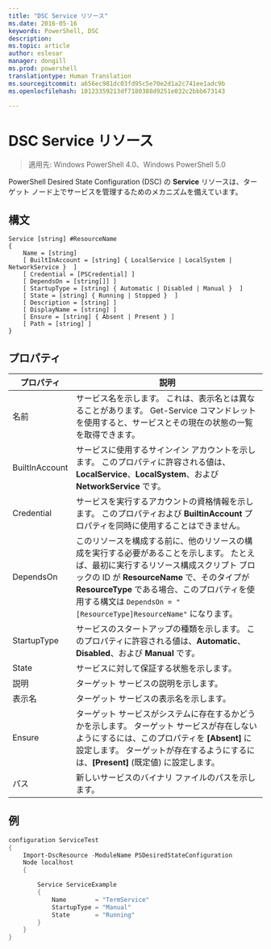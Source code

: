 ```yaml
---
title: "DSC Service リソース"
ms.date: 2016-05-16
keywords: PowerShell, DSC
description: 
ms.topic: article
author: eslesar
manager: dongill
ms.prod: powershell
translationtype: Human Translation
ms.sourcegitcommit: a656ec981dc03fd95c5e70e2d1a2c741ee1adc9b
ms.openlocfilehash: 10123359213df7180388d9251e032c2bbb673143

---
```


# DSC Service リソース

> 適用先: Windows PowerShell 4.0、Windows PowerShell 5.0


PowerShell Desired State Configuration (DSC) の **Service** リソースは、ターゲット ノード上でサービスを管理するためのメカニズムを備えています。

## 構文

```
Service [string] #ResourceName
{
    Name = [string]
    [ BuiltInAccount = [string] { LocalService | LocalSystem | NetworkService }  ]
    [ Credential = [PSCredential] ]
    [ DependsOn = [string[]] ]
    [ StartupType = [string] { Automatic | Disabled | Manual }  ]
    [ State = [string] { Running | Stopped }  ]
    [ Description = [string] ]
    [ DisplayName = [string] ]
    [ Ensure = [string] { Absent | Present } ]
    [ Path = [string] ]
}
```

## プロパティ

|  プロパティ  |  説明   | 
|---|---| 
| 名前| サービス名を示します。 これは、表示名とは異なることがあります。 Get-Service コマンドレットを使用すると、サービスとその現在の状態の一覧を取得できます。| 
| BuiltInAccount| サービスに使用するサインイン アカウントを示します。 このプロパティに許容される値は、**LocalService**、**LocalSystem**、および **NetworkService** です。| 
| Credential| サービスを実行するアカウントの資格情報を示します。 このプロパティおよび __BuiltinAccount__ プロパティを同時に使用することはできません。| 
| DependsOn| このリソースを構成する前に、他のリソースの構成を実行する必要があることを示します。 たとえば、最初に実行するリソース構成スクリプト ブロックの ID が __ResourceName__ で、そのタイプが __ResourceType__ である場合、このプロパティを使用する構文は `DependsOn = "[ResourceType]ResourceName"` になります。| 
| StartupType| サービスのスタートアップの種類を示します。 このプロパティに許容される値は、**Automatic**、**Disabled**、および **Manual** です。| 
| State| サービスに対して保証する状態を示します。| 
| 説明 | ターゲット サービスの説明を示します。| 
| 表示名 | ターゲット サービスの表示名を示します。| 
| Ensure | ターゲット サービスがシステムに存在するかどうかを示します。 ターゲット サービスが存在しないようにするには、このプロパティを **[Absent]** に設定します。 ターゲットが存在するようにするには、**[Present]** (既定値) に設定します。|
| パス | 新しいサービスのバイナリ ファイルのパスを示します。| 

## 例

```powershell
configuration ServiceTest
{
    Import-DscResource -ModuleName PSDesiredStateConfiguration
    Node localhost
    {

        Service ServiceExample
        {
            Name        = "TermService"
            StartupType = "Manual"
            State       = "Running"
        } 
    }
}
```




<!--HONumber=Oct16_HO1-->


